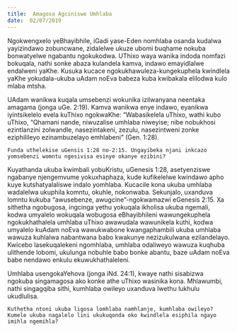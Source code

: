 ```yaml
---
title:  Amagosa Agciniswe Umhlaba
date:  02/07/2019
---
```


Ngokwengxelo yeBhayibhile, iGadi yase-Eden nomhlaba osanda kudalwa yayizindawo zobuncwane, zidalelwe ukuze ubomi buqhame nokuba bonwatyelwe ngabantu ngokukodwa. UThixo waya wanika indoda nomfazi bokuqala, nathi sonke abaza kulandela kamva, indawo emayidlalwe endalweni yaKhe. Kusuka kucace ngokukhawuleza-kungekuphela kwindlela yaKhe yokudala-ukuba uAdam noEva babeza kuba kwibakala elilodwa kulo mlaba mtsha.

UAdam wanikwa kuqala umsebenzi wokunika izilwanyana neentaka amagama (jonga uGe. 2:19). Kamva wanikwa enye indawo, eyanikwa iyintsikelelo evela kuThixo ngokwaKhe: “Wabasikelela uThixo, wathi kubo uThixo, “Qhamani nande, niwuzalise umhlaba niweyise; nibe nobukhosi ezintlanzini zolwandle, nasezintakeni, zezulu, nasezintweni zonke eziphilileyo ezinambuzelayo emhlabeni” (Gen. 1:28).

`Funda uthelekise uGensis 1:28 no-2:15. Ungayibeka njani inkcazo yomsebenzi womntu ngesivisa esinye okanye ezibini?`

Kuyathanda ukuba kwimbali yobuKristu, uGenesis 1:28, asetyenziswe ngabanye njengemvume yokuxhaphaza, kude kufikelelwe kwindawo apho kuye kutshatyalaliswe indalo yomhlaba. Kucacile kona ukuba umhlaba wadalelwa ukuphila komntu, okuhle, nokonwaba. Sekunjalo, uxanduva lomntu kukuba “awusebenze, awugcine”-ngokwamazwi eGenesis 2:15. Xa sithetha ngobugosa, ingcinga yethu yokuqala ikholisa ukuba ngemali, kodwa umyalelo wokuqala wobugosa eBhayibhileni wawungekuphela ngokukhathalela umhlaba uThixo awawudala wawunikela kuthi, kodwa umyalelo kuAdam noEva wawukwabone kwangaphambili ukuba umhlaba wawuza kuhlalwa nabantwana babo kwakunye nezizukulwana ezilandelayo. Kwicebo lasekuqalekeni ngomhlaba, umhlaba odaliweyo wawuza kuqhuba ulithende lobomi, ukulunga nobuhle babo bonke abantu, baze uAdam noEva babe nendawo enkulu ekuwukhathaleleni.

Umhlaba usengokaYehova (jonga iNd. 24:1), kwaye nathi sisabizwa ngokuba singamagosa ako konke athe uThixo wasinika kona. Mhlawumbi, nathi singagqiba sithi, kumhlaba owileyo uxanduva lwethu lukhulu ukudlulisa.

`Kuthetha ntoni ukuba ligosa lomhlaba namhlanje, kumhlaba owileyo? Kumele ukuba nagalelo lini ukukuqonda oko kwindlela esiphila ngayo imihla ngemihla?`